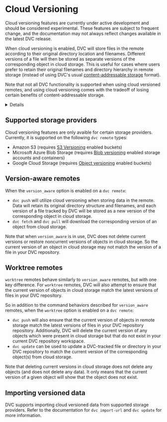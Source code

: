 # Cloud Versioning

<admon type="warn">

Cloud versioning features are currently under active development and should be
considered experimental. These features are subject to frequent change, and the
documentation may not always reflect changes available in the latest DVC
release.

</admon>

When cloud versioning is enabled, DVC will store files in the remote according
to their original directory location and filenames. Different versions of a file
will then be stored as separate versions of the corresponding object in cloud
storage. This is useful for cases where users prefer to retain their original
filenames and directory hierarchy in remote storage (instead of using DVC's
usual
[content-addressable storage](/doc/user-guide/project-structure/internal-files#structure-of-the-cache-directory)
format).

<admon type="warn">

Note that not all DVC functionality is supported when using cloud versioned
remotes, and using cloud versioning comes with the tradeoff of losing certain
benefits of content-addressable storage.

</admon>

<details>

### Expand for more details on the differences between cloud versioned and content-addressable storage

`dvc remote` storage normally uses
[content-addressable storage](/doc/user-guide/project-structure/internal-files#structure-of-the-cache-directory)
to organize versioned data. Different versions of files are stored in the remote
according to hash of their data content instead of according to their original
filenames and directory location. This allows DVC to optimize certain remote
storage lookup and data sync operations, and provides data de-duplication at the
file level. However, this comes with the drawback of losing human-readable
filenames without the use of the DVC CLI (`dvc get --show-url`) or API
(`dvc.api.get_url()`).

When using cloud versioning, DVC does not provide de-duplication, and certain
remote storage performance optimizations will be unavailable.

</details>

## Supported storage providers

Cloud versioning features are only avaible for certain storage providers.
Currently, it is supported on the following `dvc remote` types:

- Amazon S3 (requires
  [S3 Versioning](https://docs.aws.amazon.com/AmazonS3/latest/userguide/Versioning.html)
  enabled buckets)
- Microsoft Azure Blob Storage (requires
  [Blob versioning](https://learn.microsoft.com/en-us/azure/storage/blobs/versioning-overview)
  enabled storage accounts and containers)
- Google Cloud Storage (requires
  [Object versioning](https://cloud.google.com/storage/docs/object-versioning)
  enabled buckets)

## Version-aware remotes

When the `version_aware` option is enabled on a `dvc remote`:

- `dvc push` will utilize cloud versioning when storing data in the remote. Data
  will retain its original directory structure and filenames, and each version
  of a file tracked by DVC will be stored as a new version of the corresponding
  object in cloud storage.
- `dvc fetch` and `dvc pull` will download the corresponding version of an
  object from cloud storage.

<admon type="warn">

Note that when `version_aware` is in use, DVC does not delete current versions
or restore noncurrent versions of objects in cloud storage. So the current
version of an object in cloud storage may not match the version of a file in
your DVC repository.

</admon>

## Worktree remotes

`worktree` remotes behave similarly to `version_aware` remotes, but with one key
difference. For `worktree` remotes, DVC will also attempt to ensure that the
current version of objects in cloud storage match the latest versions of files
in your DVC repository.

So in addition to the command behaviors described for `version_aware` remotes,
when the `worktree` option is enabled on a `dvc remote`:

- `dvc push` will also ensure that the current version of objects in remote
  storage match the latest versions of files in your DVC repository repository.
  Additionally, DVC will delete the current version of any objects which were
  present in cloud storage but that do not exist in your current DVC repository
  workspace.
- `dvc update` can be used to update a DVC-tracked file or directory in your DVC
  repository to match the current version of the corresponding object(s) from
  cloud storage.

<admon type="info">

Note that deleting current versions in cloud storage does not delete any objects
(and does not delete any data). It only means that the current version of a
given object will show that the object does not exist.

</admon>

## Importing versioned data

DVC supports importing cloud versioned data from supported storage providers.
Refer to the documentation for `dvc import-url` and `dvc update` for more
information.
